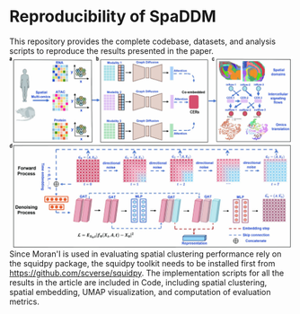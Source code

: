 # Reproducibility of SpaDDM
This repository provides the complete codebase, datasets, and analysis scripts to reproduce the results presented in the paper. 
![SpaDDM workflow](https://github.com/WHY-17/SpaDDM-Analysis/blob/main/SpaDDM%20framework.jpg)
  Since Moran'I is used in evaluating spatial clustering performance rely on the squidpy package, the squidpy toolkit needs to be installed first from https://github.com/scverse/squidpy.
  The implementation scripts for all the results in the article are included in Code, including spatial clustering, spatial embedding, UMAP visualization, and computation of evaluation metrics.
